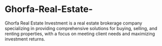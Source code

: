# Ghorfa-Real-Estate-
 Ghorfa Real Estate Investment is a real estate brokerage company specializing in providing comprehensive solutions for buying, selling, and renting properties, with a focus on meeting client needs and maximizing investment returns.
